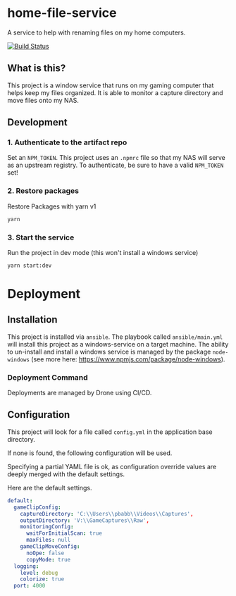 # home-file-service
A service to help with renaming files on my home computers.

[![Build Status](https://drone.abbottland.duckdns.org/api/badges/pbabbott/home-file-service/status.svg?ref=refs/heads/main)](https://drone.abbottland.duckdns.org/pbabbott/home-file-service)

## What is this?

This project is a window service that runs on my gaming computer that helps keep my files organized.  It is able to monitor a capture directory and move files onto my NAS.

## Development

### 1. Authenticate to the artifact repo
Set an `NPM_TOKEN`.  This project uses an `.npmrc` file so that my NAS will serve as an upstream registry.  To authenticate, be sure to have a valid `NPM_TOKEN` set!

### 2. Restore packages
Restore Packages with yarn v1
```sh
yarn
```

### 3. Start the service
Run the project in dev mode (this won't install a windows service)
```sh
yarn start:dev
```

# Deployment

## Installation

This project is installed via `ansible`.  The playbook called `ansible/main.yml` will install this project as a windows-service on a target machine.  The ability to un-install and install a windows service is managed by the package `node-windows` (see more here: https://www.npmjs.com/package/node-windows).


### Deployment Command

Deployments are managed by Drone using CI/CD.

## Configuration

This project will look for a file called `config.yml` in the application base directory.

If none is found, the following configuration will be used.

Specifying a partial YAML file is ok, as configuration override values are deeply merged with the default settings.

Here are the default settings.

```yaml
default:
  gameClipConfig:
    captureDirectory: 'C:\\Users\\pbabb\\Videos\\Captures',
    outputDirectory: 'V:\\GameCaptures\\Raw',
    monitoringConfig:
      waitForInitialScan: true
      maxFiles: null
    gameClipMoveConfig:
      noOpe: false
      copyMode: true
  logging:
    level: debug
    colorize: true
  port: 4000
```




